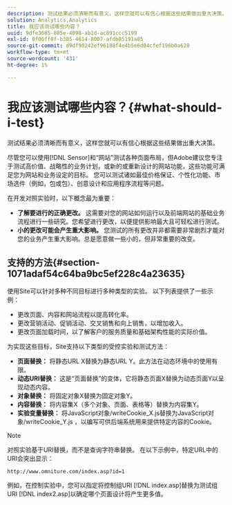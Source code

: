 ```yaml
---
description: 测试结果必须清晰而有意义，这样您就可以有信心根据这些结果做出重大决策。
solution: Analytics,Analytics
title: 我应该测试哪些内容？
uuid: 9dfe3685-885e-4098-ab1d-ac891ccc5199
exl-id: 0f06ff0f-b385-4614-8007-afdb85191a85
source-git-commit: d9df90242ef96188f4e4b5e6d04cfef196b0a628
workflow-type: tm+mt
source-wordcount: '431'
ht-degree: 1%

---
```


# 我应该测试哪些内容？{#what-should-i-test}

测试结果必须清晰而有意义，这样您就可以有信心根据这些结果做出重大决策。

尽管您可以使用[!DNL Sensor]和“网站”测试各种页面布局，但Adobe建议您专注于测试高价值、战略性的业务计划，或新的或重新设计的网站功能，这些功能可满足您为网站和业务设定的目标。 您可以测试诸如最佳价格保证、个性化功能、市场选件（例如，包或包）、创意设计和应用程序流程等问题。

在开发对照实验时，以下概念最为重要：

* **了解要进行的正确更改。** 这需要对您的网站如何运行以及前端网站的基础业务流程进行一些研究。您希望进行更改，以便提供影响最大且可轻松进行测试。
* **小的更改可能会产生重大影响。** 您测试的所有更改并非都需要非常剧烈才能对您的业务产生重大影响。总是愿意做一些小的，但非常重要的改变。

## 支持的方法{#section-1071adaf54c64ba9bc5ef228c4a23635}

使用Site可以针对多种不同目标进行多种类型的实验。 以下列表提供了一些示例：

* 更改页面、内容和网站流程以提高转化率。
* 更改营销活动、促销活动、交叉销售和向上销售，以增加收入。
* 更改页面加载时间，以了解客户的服务质量和基础架构性能的实际价值。

为实现这些目标，Site支持以下类型的受控实验和测试方法：

* **页面替换：** 将静态URL X替换为静态URL Y。此方法在动态环境中的使用有限。
* **动态URI替换：** 这是“页面替换”的变体，它将静态页面X替换为动态页面Y以呈现动态内容。
* **对象替换：** 将固定对象X替换为固定对象Y。
* **内容替换：** 将内容集X（多个对象、页面、表格等）替换为内容集Y。
* **实验变量替换：** 将JavaScript对象/writeCookie_X.js替换为JavaScript对象/writeCookie_Y.js ，以编写可供后端系统用来提供特定内容的Cookie。

>[!NOTE]
>
>对照实验基于URI替换，而不是查询字符串替换。 在以下示例中，特定URL中的URI会突出显示：
>
>`http://www.omniture.com/index.asp?id=1`
>
>例如，在控制实验中，您可以指定将控制组URI [!DNL index.asp]替换为测试组URI [!DNL index2.asp]以确定哪个页面设计将产生更多值。
